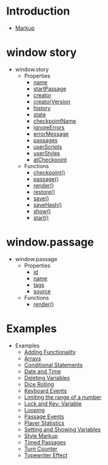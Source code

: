 # Introduction

* [Markup](Markup.md)

# window story

* window.story
  * Properties
    * [name](window_story/properties/name.md)
    * [startPassage](window_story/properties/startPassage.md)
    * [creator](window_story/properties/creator.md)
    * [creatorVersion](window_story/properties/creatorVersion.md)
    * [history](window_story/properties/history.md)
    * [state](window_story/properties/state.md)
    * [checkpointName](window_story/properties/checkpointName.md)
    * [ignoreErrors](window_story/properties/ignoreErrors.md)
    * [errorMessage](window_story/properties/errorMessage.md)
    * [passages](window_story/properties/passages.md)
    * [userScripts](window_story/properties/userScripts.md)
    * [userStyles](window_story/properties/userStyles.md)
    * [atCheckpoint](window_story/properties/atCheckpoint.md)
  * Functions
    * [checkpoint()](window_story/functions/checkpoint.md)
    * [passage()](window_story/functions/passage.md)
    * [render()](window_story/functions/render.md)
    * [restore()](window_story/functions/restore.md)
    * [save()](window_story/functions/save.md)
    * [saveHash()](window_story/functions/saveHash.md)
    * [show()](window_story/functions/show.md)
    * [start()](window_story/functions/start.md)

# window.passage

* window.passage
  * Properties
    * [id](window_passage/properties/id.md)
    * [name](window_passage/properties/name.md)
    * [tags](window_passage/properties/tags.md)
    * [source](window_passage/properties/source.md)
  * Functions
    * [render()](window_passage/functions/render.md)

# Examples

* Examples
  * [Adding Functionality](examples/addingfunctionality/snowman_adding_functionality.md)
  * [Arrays](examples/arrays/snowman_arrays.md)
  * [Conditional Statements](examples/conditionalstatements/snowman_conditionalstatements.md)
  * [Date and Time](examples/dateandtime/snowman_dateandtime.md)
  * [Deleting Variables](examples/deletingvariables/snowman_deletingvariables.md)
  * [Dice Rolling](examples/dicerolling/snowman_dicerolling.md)
  * [Keyboard Events](examples/keyboard/snowman_keyboard.md)
  * [Limiting the range of a number](examples/clamping_numbers/snowman_clamping_numbers.md)
  * [Lock and Key: Variable](examples/lockandkey_variable/snowman_lockandkey_variable.md)
  * [Looping](examples/looping/snowman_looping.md)
  * [Passage Events](examples/passageevents/snowman_passage_events.md)
  * [Player Statistics](examples/playerstatistics/snowman_player_statistics.md)
  * [Setting and Showing Variables](examples/settingandshowing/snowman_settingandshowing.md)
  * [Style Markup](examples/markup/snowman_markup.md)
  * [Timed Passages](examples/timedpassages/snowman_timedpassages.md)
  * [Turn Counter](examples/turncounter/snowman_turncounter.md)
  * [Typewriter Effect](examples/typewriter/snowman_typewriter.md)
